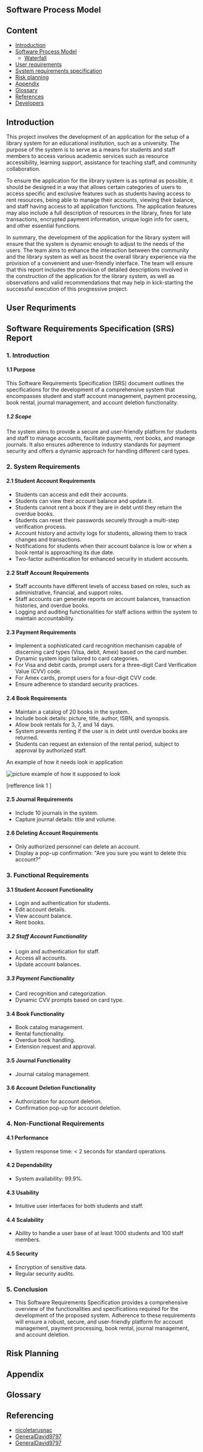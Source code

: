 ## Software Process Model 
## Content 

* [Introduction](#introduction)
* [Software Process Model](#software-process-model)
  * [Waterfall](#waterfall)
* [User requirements](#user-requriments)
* [System requirements specification](#system-requriemtns-specification)
* [Risk planning](#risk-planning)
* [Appendix](#appendix)
* [Glossary](#glossary)
* [References](#referencing)
* [Developers](#developers)

## Introduction 

This project involves the development of an application for the setup of a library system for an educational institution, such as a university. The purpose of the system is to serve as a means for students and staff members to access various academic services such as resource accessibility, learning support, assistance for teaching staff, and community collaboration.

To ensure the application for the library system is as optimal as possible, it should be designed in a way that allows certain categories of users to access specific and exclusive features such as students having access to rent resources, being able to manage their accounts, viewing their balance, and staff having access to all application functions. The application features may also include a full description of resources in the library, fines for late transactions, encrypted payment information, unique login info for users, and other essential functions.

In summary, the development of the application for the library system will ensure that the system is dynamic enough to adjust to the needs of the users. The team aims to enhance the interaction between the community and the library system as well as boost the overall library experience via the provision of a convenient and user-friendly interface. The team will ensure that this report includes the provision of detailed descriptions involved in the construction of the application for the library system, as well as observations and valid recommendations that may help in kick-starting the successful execution of this progressive project.

## User Requriments 
## Software Requirements Specification (SRS) Report 

 

### 1. Introduction 

#### 1.1 Purpose 

This Software Requirements Specification (SRS) document outlines the specifications for the development of a comprehensive system that encompasses student and staff account management, payment processing, book rental, journal management, and account deletion functionality. 

##### 1.2 Scope 

The system aims to provide a secure and user-friendly platform for students and staff to manage accounts, facilitate payments, rent books, and manage journals. It also ensures adherence to industry standards for payment security and offers a dynamic approach for handling different card types. 

### 2. System Requirements 

#### 2.1 Student Account Requirements 

- Students can access and edit their accounts. 
- Students can view their account balance and update it. 
- Students cannot rent a book if they are in debt until they return the overdue books. 
- Students can reset their passwords securely through a multi-step verification process. 
- Account history and activity logs for students, allowing them to track changes and transactions. 
- Notifications for students when their account balance is low or when a book rental is approaching its due date. 
- Two-factor authentication for enhanced security in student accounts. 

 

#### 2.2 Staff Account Requirements 

- Staff accounts have different levels of access based on roles, such as administrative, financial, and support roles. 
- Staff accounts can generate reports on account balances, transaction histories, and overdue books. 
- Logging and auditing functionalities for staff actions within the system to maintain accountability. 

 

#### 2.3 Payment Requirements 

- Implement a sophisticated card recognition mechanism capable of discerning card types (Visa, debit, Amex) based on the card number. 
- Dynamic system logic tailored to card categories. 
- For Visa and debit cards, prompt users for a three-digit Card Verification Value (CVV) code. 
- For Amex cards, prompt users for a four-digit CVV code. 
- Ensure adherence to standard security practices. 

#### 2.4 Book Requirements 

- Maintain a catalog of 20 books in the system. 
- Include book details: picture, title, author, ISBN, and synopsis. 
- Allow book rentals for 3, 7, and 14 days. 
- System prevents renting if the user is in debt until overdue books are returned. 
- Students can request an extension of the rental period, subject to approval by authorized staff. 

An example of how it needs look in application 

![picture example of how it supposed to look](image.png)

[refference link 1 ]

#### 2.5 Journal Requirements 

- Include 10 journals in the system. 
- Capture journal details: title and volume. 

#### 2.6 Deleting Account Requirements 

- Only authorized personnel can delete an account. 
- Display a pop-up confirmation: "Are you sure you want to delete this account?" 

### 3. Functional Requirements 

#### 3.1 Student Account Functionality 

- Login and authentication for students. 
- Edit account details. 
- View account balance. 
- Rent books. 

##### 3.2 Staff Account Functionality 

- Login and authentication for staff. 
- Access all accounts. 
- Update account balances. 

##### 3.3 Payment Functionality 

- Card recognition and categorization. 
- Dynamic CVV prompts based on card type. 

#### 3.4 Book Functionality 

- Book catalog management. 
- Rental functionality. 
- Overdue book handling. 
- Extension request and approval. 

#### 3.5 Journal Functionality 

- Journal catalog management. 

#### 3.6 Account Deletion Functionality 

- Authorization for account deletion. 
- Confirmation pop-up for account deletion. 

### 4. Non-Functional Requirements 

#### 4.1 Performance 

- System response time: < 2 seconds for standard operations. 

#### 4.2 Dependability 

- System availability: 99.9%. 

#### 4.3 Usability 

- Intuitive user interfaces for both students and staff. 

#### 4.4 Scalability 

- Ability to handle a user base of at least 1000 students and 100 staff members. 

#### 4.5 Security 

- Encryption of sensitive data. 
- Regular security audits. 

### 5. Conclusion 

- This Software Requirements Specification provides a comprehensive overview of the functionalities and specifications required for the development of the proposed system. Adherence to these requirements will ensure a robust, secure, and user-friendly platform for account management, payment processing, book rental, journal management, and account deletion. 


## Risk Planning 

## Appendix 

## Glossary  

## Referencing 


- [nicoletarusnac](https://github.com/nicoletarusnac)
- [GeneralDavid9797](https://github.com/GeneralDavid9797)
- [GeneralDavid9797](https://github.com/GeneralDavid9797)